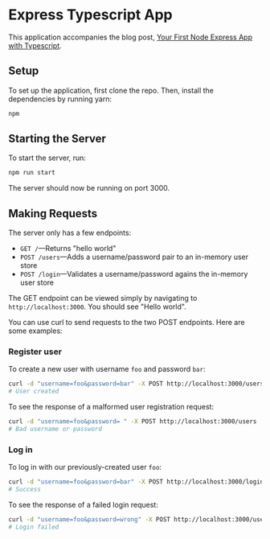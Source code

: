 # Express Typescript App

This application accompanies the blog post, [Your First Node Express App with Typescript](https://typeofnan.dev/your-first-node-express-app-with-typescript).

## Setup

To set up the application, first clone the repo. Then, install the dependencies by running yarn:

```bash
npm
```

## Starting the Server

To start the server, run:

```bash
npm run start
```

The server should now be running on port 3000.

## Making Requests

The server only has a few endpoints:

- `GET /`&mdash;Returns "hello world"
- `POST /users`&mdash;Adds a username/password pair to an in-memory user store
- `POST /login`&mdash;Validates a username/password agains the in-memory user store

The GET endpoint can be viewed simply by navigating to `http://localhost:3000`. You should see "Hello world".

You can use curl to send requests to the two POST endpoints. Here are some examples:

### Register user

To create a new user with username `foo` and password `bar`:

```bash
curl -d "username=foo&password=bar" -X POST http://localhost:3000/users
# User created
```

To see the response of a malformed user registration request:

```bash
curl -d "username=foo&password= " -X POST http://localhost:3000/users
# Bad username or password
```

### Log in

To log in with our previously-created user `foo`:

```bash
curl -d "username=foo&password=bar" -X POST http://localhost:3000/login
# Success
```

To see the response of a failed login request:

```bash
curl -d "username=foo&password=wrong" -X POST http://localhost:3000/users
# Login failed
```
